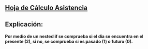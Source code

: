 ## [Hoja de Cálculo Asistencia](https://docs.google.com/spreadsheets/d/1qJ-mQmnjMjd2pPKKXjW5ojkjYDnQgNVEDXe2ohIOY3c/edit?usp=sharing "Hoja de Calculo Asistencia")

## Explicación:
#### Por medio de un nested if se comprueba si el día se encuentra en el presente (2), si no, se comprueba si es pasado (1) o futuro (0).
